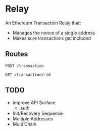 # Relay

An Ethereum Transaction Relay that:
- Manages the nonce of a single address
- Makes sure transactions get included

## Routes

`POST /transaction`

`GET /transaction/:id`

## TODO
- improve API Surface
    - auth
- Init/Recovery Sequence
- Multiple Addresses 
- Multi Chain